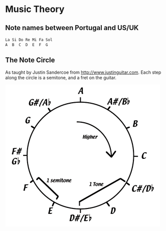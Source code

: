 # Music Theory

## Note names between Portugal and US/UK
```
La Si Do Re Mi Fa Sol
A  B  C  D  E  F  G
```

## The Note Circle

As taught by Justin Sandercoe from http://www.justinguitar.com.
Each step along the circle is a semitone, and a fret on the guitar.

![NoteCircle](NoteCircle.gif)
